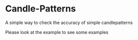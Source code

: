 # Candle-Patterns
A simple way to check the accuracy of simple candlepatterns

Please look at the example to see some examples
